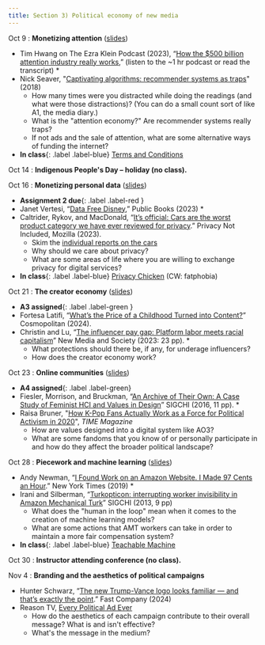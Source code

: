 ```yaml
---
title: Section 3) Political economy of new media
---
```

Oct 9 
: **Monetizing attention** ([slides](https://docs.google.com/presentation/d/178mxFOya5bTs39nIShzTclg33JYlZ0EykfMCeAGKtZ4/edit#slide=id.g2bb5e3e4ad8_0_0))
- Tim Hwang on The Ezra Klein Podcast (2023), “[How the $500 billion attention industry really works](https://www.nytimes.com/2023/02/14/opinion/ezra-klein-podcast-tim-hwang.html),” (listen to the ~1 hr podcast or read the transcript) *
- Nick Seaver, "[Captivating algorithms: recommender systems as traps](https://journals.sagepub.com/doi/epdf/10.1177/1359183518820366)" (2018)
	- How many times were you distracted while doing the readings (and what were those distractions)? (You can do a small count sort of like A1, the media diary.) 
  	- What is the "attention economy?" Are recommender systems really traps?
	- If not ads and the sale of attention, what are some alternative ways of funding the internet?
 - **In class**{: .label .label-blue} [Terms and Conditions](https://www.termsandconditions.game/) 

Oct 14 
: **Indigenous People's Day – holiday (no class).** 

Oct 16 
: **Monetizing personal data** ([slides](https://docs.google.com/presentation/d/1qgsnHWWmrGFyO124zxqrCydaC2rn_WVGqYJhNXy8vdM/edit#slide=id.g2bb5e3e4ad8_0_0))
- **Assignment 2 due**{: .label .label-red } 
- Janet Vertesi, “[Data Free Disney](https://www.publicbooks.org/data-free-disney/),” Public Books (2023) *
- Caltrider, Rykov, and MacDonald, “[It’s official: Cars are the worst product category we have ever reviewed for privacy](https://foundation.mozilla.org/en/privacynotincluded/articles/its-official-cars-are-the-worst-product-category-we-have-ever-reviewed-for-privacy/).” Privacy Not Included, Mozilla (2023). 
	- Skim the [individual reports on the cars](https://foundation.mozilla.org/en/privacynotincluded/categories/cars/)
	- Why should we care about privacy?
	- What are some areas of life where you are willing to exchange privacy for digital services? 
- **In class**{: .label .label-blue}  [Privacy Chicken](https://www.nytimes.com/interactive/2020/01/21/opinion/privacy-chicken-game.html) (CW: fatphobia)

Oct 21
: **The creator economy** ([slides](https://docs.google.com/presentation/d/1Zss_GZLcvHIhp6Ehc49Hr3YA3Bqmkh0V2Zvjm777yuk/edit#slide=id.g30cf10f8429_3_7))
- **A3 assigned**{: .label .label-green } 
- Fortesa Latifi, “[What’s the Price of a Childhood Turned into Content?](https://www.cosmopolitan.com/lifestyle/a60125272/sharenting-parenting-influencer-cost-children/)” Cosmopolitan (2024). 
- Christin and Lu, “[The influencer pay gap: Platform labor meets racial capitalism](https://www.angelechristin.com/wp-content/uploads/2023/05/The-Influencer-Pay-Gap_New-Media-Society.pdf)” New Media and Society (2023: 23 pp). *
	- What protections should there be, if any, for underage influencers? 
	- How does the creator economy work? 

Oct 23 
: **Online communities** ([slides](https://docs.google.com/presentation/d/19gLAa1-WXuimwFFK2FwLTD0_9Q5nT7u-W_lq-xyjgjE/edit#slide=id.g30dd3ab7d77_0_63))
- **A4 assigned**{: .label .label-green} 
- Fiesler, Morrison, and Bruckman, “[An Archive of Their Own: A Case Study of Feminist HCI and Values in Design](https://dl-acm-org.libproxy.mit.edu/doi/abs/10.1145/2858036.2858409)” SIGCHI (2016, 11 pp). *
- Raisa Bruner, "[How K-Pop Fans Actually Work as a Force for Political Activism in 2020](https://time.com/5866955/k-pop-political/)", *TIME Magazine* 
	- How are values designed into a digital system like AO3? 
	- What are some fandoms that you know of or personally participate in and how do they affect the broader political landscape? 

Oct 28 
: **Piecework and machine learning** ([slides](https://docs.google.com/presentation/d/1sX9Ir6RTsv9dsTA8BAQO07XHaATIWSYlwKZ0A5ARU_Y/edit#slide=id.g2c73cff60fb_0_14))
- Andy Newman, “[I Found Work on an Amazon Website. I Made 97 Cents an Hour](https://www.nytimes.com/interactive/2019/11/15/nyregion/amazon-mechanical-turk.html).” New York Times (2019) *
- Irani and Silberman, “[Turkopticon: interrupting worker invisibility in Amazon Mechanical Turk](https://dl.acm.org/doi/10.1145/2470654.2470742)” SIGCHI (2013, 9 pp) 
	- What does the "human in the loop" mean when it comes to the creation of machine learning models? 
	- What are some actions that AMT workers can take in order to maintain a more fair compensation system?
 - **In class**{: .label .label-blue} [Teachable Machine](https://teachablemachine.withgoogle.com/v1/)

Oct 30 
: **Instructor attending conference (no class).** 

Nov 4 
: **Branding and the aesthetics of political campaigns** 
- Hunter Schwarz, “[The new Trump-Vance logo looks familiar — and that’s exactly the point](https://www.fastcompany.com/91156842/trump-vance-logo).” Fast Company (2024) 
- Reason TV, [Every Political Ad Ever](https://www.youtube.com/watch?v=KmmFQeaY3YM) 
	- How do the aesthetics of each campaign contribute to their overall message? What is and isn't effective? 
	- What's the message in the medium? 

